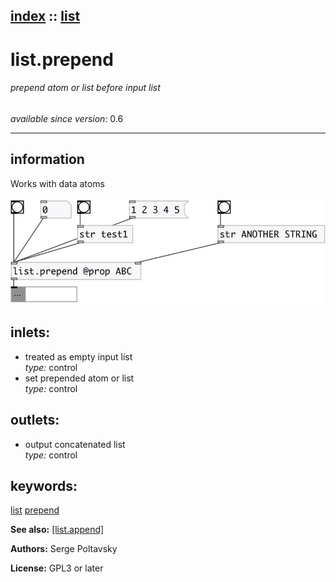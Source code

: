 [index](index.html) :: [list](category_list.html)
---

# list.prepend

###### prepend atom or list before input list

*available since version:* 0.6

---


## information
Works with data atoms



[![example](../examples/img/list.prepend.jpg)](../examples/pd/list.prepend.pd)









## inlets:

* treated as empty input list<br>
_type:_ control
* set prepended atom or list<br>
_type:_ control



## outlets:

* output concatenated list<br>
_type:_ control



## keywords:

[list](keywords/list.html)
[prepend](keywords/prepend.html)



**See also:**
[\[list.append\]](list.append.html)




**Authors:** Serge Poltavsky




**License:** GPL3 or later





